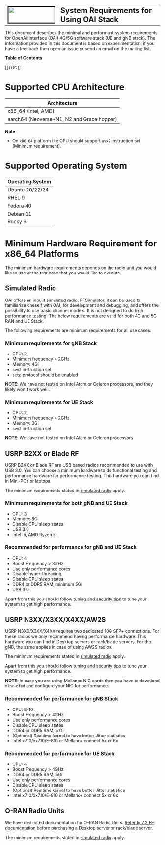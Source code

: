 <table style="border-collapse: collapse; border: none;">
  <tr style="border-collapse: collapse; border: none;">
    <td style="border-collapse: collapse; border: none;">
      <a href="http://www.openairinterface.org/">
         <img src="./images/oai_final_logo.png" alt="" border=3 height=50 width=150>
         </img>
      </a>
    </td>
    <td style="border-collapse: collapse; border: none; vertical-align: center;">
      <b><font size = "5">System Requirements for Using OAI Stack</font></b>
    </td>
  </tr>
</table>

This document describes the minimal and performant system requirements for OpenAirInterface (OAI) 4G/5G software stack (UE and gNB stack). The information provided in this document is based on experimentation, if you have a feedback then open an issue or send an email on the mailing list. 

**Table of Contents**

[[_TOC_]]

# Supported CPU Architecture

|Architecture                               |
|------------------------------------------ |
|x86_64 (Intel, AMD)                        |
|aarch64 (Neoverse-N1, N2 and Grace hopper) |

**Note**: 

- On `x86_64` platform the CPU should support `avx2` instruction set (Minimum requirement).

# Supported Operating System

|Operating System |
|-----------------|
|Ubuntu 20/22/24  |
|RHEL 9           |
|Fedora 40        |
|Debian 11        |
|Rocky 9          |


# Minimum Hardware Requirement for x86_64 Platforms

The minimum hardware requirements depends on the radio unit you would like to use or the test case that you would like to execute.  

## Simulated Radio 

OAI offers an inbuilt simulated radio, [RFSimulator](../radio/rfsimulator/README.md). It can be used to familiarize oneself with OAI, for development and debugging, and offers the possibility to use basic channel models. It is not designed to do high performance testing. The below requirements are valid for both 4G and 5G RAN and UE Stack. 

The following requirements are minimum requirements for all use cases:

### Minimum requirements for gNB Stack

- CPU: 2
- Minimum frequency > 2GHz
- Memory: 4Gi
- `avx2` instruction set
- `sctp` protocol should be enabled

**NOTE**: We have not tested on Intel Atom or Celeron processors, and they
likely won't work well.

### Minimum requirements for UE Stack

- CPU: 2
- Minimum frequency > 2GHz
- Memory: 3Gi
- `avx2` instruction set

**NOTE**: We have not tested on Intel Atom or Celeron processors 

## USRP B2XX or Blade RF

USRP B2XX or Blade RF are USB based radios recommended to use with USB 3.0. You can choose a minimum hardware to do functional testing and performance hardware for performance testing. This hardware you can find in Mini-PCs or laptops.

The minimum requirements stated in [simulated radio](.##simulated-radio) apply.

### Minimum requirements for both gNB and UE Stack

- CPU: 3
- Memory: 5Gi
- Disable CPU sleep states
- USB 3.0
- Intel i5, AMD Ryzen 5

### Recommended for performance for gNB and UE Stack

- CPU: 4
- Boost Frequency > 3GHz 
- Use only performance cores
- Disable hyper-threading
- Disable CPU sleep states
- DDR4 or DDR5 RAM, minimum 5Gi
- USB 3.0

Apart from this you should follow [tuning and security tips](./tuning_and_security.md) to 
tune your system to get high performance. 

## USRP N3XX/X3XX/X4XX/AW2S

USRP N3XX/X3XX/X4XX requires two dedicated 10G SFP+ connections. For these radios we only recommend having performance hardware. This hardware you can find in Desktop servers or rack/blade servers. For the gNB, the same applies in case of using AW2S radios.

The minimum requirements stated in [simulated radio](.##simulated-radio) apply.

Apart from this you should follow [tuning and security tips](./tuning_and_security.md) to 
tune your system to get high performance. 

**NOTE**: In case you are using Mellanox NIC cards then you have to download `mlnx-ofed` and configure your NIC for performance. 

### Recommended for performance for gNB Stack

- CPU: 8-10
- Boost Frequency > 4GHz
- Use only performance cores
- Disable CPU sleep states
- DDR4 or DDR5 RAM, 5 Gi
- (Optional) Realtime kernel to have better Jitter statistics
- Intel x710/xx710/E-810 or Mellanox connect 5x or 6x

### Recommended for performance for UE Stack

- CPU: 4
- Boost Frequency > 4GHz 
- DDR4 or DDR5 RAM, 5Gi
- Use only performance cores
- Disable CPU sleep states
- (Optional) Realtime kernel to have better Jitter statistics
- Intel x710/xx710/E-810 or Mellanox connect 5x or 6x

## O-RAN Radio Units

We have dedicated documentation for O-RAN Radio Units. [Refer to 7.2 FH documentation](./ORAN_FHI7.2_Tutorial.md) before purchasing a Desktop server or rack/blade server. 

The minimum requirements stated in [simulated radio](.##simulated-radio) apply.
